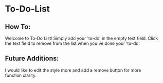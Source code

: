 # To-Do-List
## How To:
Welcome to To-Do List! Simply add your 'to-do' in the empty text field. Click the text field to remove from the list when you've done your 'to-do'.

## Future Additions:
I would like to edit the style more and add a remove button for more function clarity.
